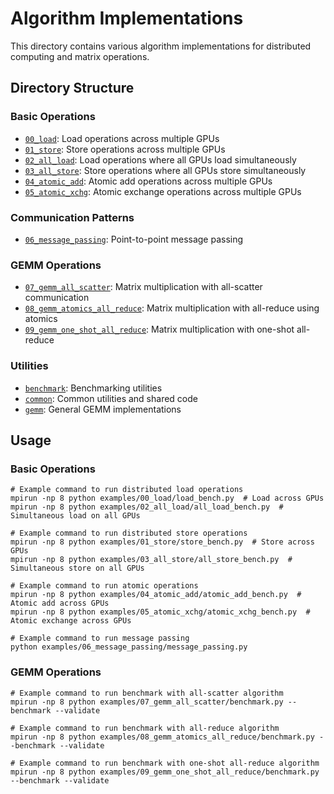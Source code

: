 # Algorithm Implementations

This directory contains various algorithm implementations for distributed computing and matrix operations.

## Directory Structure

### Basic Operations
- [`00_load`](00_load): Load operations across multiple GPUs
- [`01_store`](01_store): Store operations across multiple GPUs
- [`02_all_load`](02_all_load): Load operations where all GPUs load simultaneously
- [`03_all_store`](03_all_store): Store operations where all GPUs store simultaneously
- [`04_atomic_add`](04_atomic_add): Atomic add operations across multiple GPUs
- [`05_atomic_xchg`](05_atomic_xchg): Atomic exchange operations across multiple GPUs

### Communication Patterns
- [`06_message_passing`](06_message_passing): Point-to-point message passing

### GEMM Operations
- [`07_gemm_all_scatter`](07_gemm_all_scatter): Matrix multiplication with all-scatter communication
- [`08_gemm_atomics_all_reduce`](08_gemm_atomics_all_reduce): Matrix multiplication with all-reduce using atomics
- [`09_gemm_one_shot_all_reduce`](09_gemm_one_shot_all_reduce): Matrix multiplication with one-shot all-reduce

### Utilities
- [`benchmark`](benchmark): Benchmarking utilities
- [`common`](common): Common utilities and shared code
- [`gemm`](gemm): General GEMM implementations

## Usage

### Basic Operations
```terminal
# Example command to run distributed load operations
mpirun -np 8 python examples/00_load/load_bench.py  # Load across GPUs
mpirun -np 8 python examples/02_all_load/all_load_bench.py  # Simultaneous load on all GPUs

# Example command to run distributed store operations
mpirun -np 8 python examples/01_store/store_bench.py  # Store across GPUs
mpirun -np 8 python examples/03_all_store/all_store_bench.py  # Simultaneous store on all GPUs

# Example command to run atomic operations
mpirun -np 8 python examples/04_atomic_add/atomic_add_bench.py  # Atomic add across GPUs
mpirun -np 8 python examples/05_atomic_xchg/atomic_xchg_bench.py  # Atomic exchange across GPUs

# Example command to run message passing
python examples/06_message_passing/message_passing.py
```

### GEMM Operations
```terminal
# Example command to run benchmark with all-scatter algorithm
mpirun -np 8 python examples/07_gemm_all_scatter/benchmark.py --benchmark --validate

# Example command to run benchmark with all-reduce algorithm
mpirun -np 8 python examples/08_gemm_atomics_all_reduce/benchmark.py --benchmark --validate

# Example command to run benchmark with one-shot all-reduce algorithm
mpirun -np 8 python examples/09_gemm_one_shot_all_reduce/benchmark.py --benchmark --validate
```
